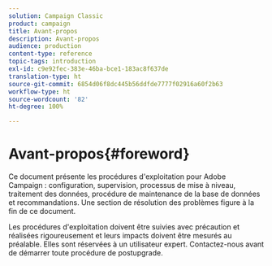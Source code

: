 ```yaml
---
solution: Campaign Classic
product: campaign
title: Avant-propos
description: Avant-propos
audience: production
content-type: reference
topic-tags: introduction
exl-id: c9e92fec-383e-46ba-bce1-183ac8f637de
translation-type: ht
source-git-commit: 6854d06f8dc445b56ddfde7777f02916a60f2b63
workflow-type: ht
source-wordcount: '82'
ht-degree: 100%

---
```


# Avant-propos{#foreword}

Ce document présente les procédures d&#39;exploitation pour Adobe Campaign : configuration, supervision, processus de mise à niveau, traitement des données, procédure de maintenance de la base de données et recommandations. Une section de résolution des problèmes figure à la fin de ce document.

Les procédures d&#39;exploitation doivent être suivies avec précaution et réalisées rigoureusement et leurs impacts doivent être mesurés au préalable. Elles sont réservées à un utilisateur expert. Contactez-nous avant de démarrer toute procédure de postupgrade.
